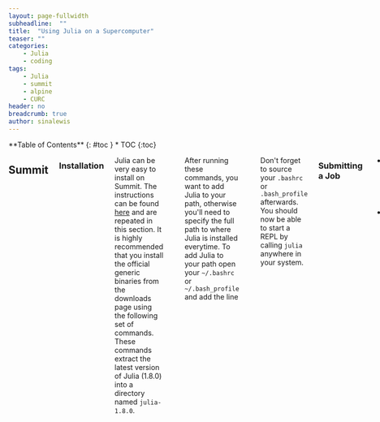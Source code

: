 ```yaml
---
layout: page-fullwidth
subheadline:  ""
title:  "Using Julia on a Supercomputer"
teaser: ""
categories:
    - Julia
    - coding
tags:
    - Julia
    - summit
    - alpine
    - CURC
header: no
breadcrumb: true
author: sinalewis
---
```


<div class="row">
<div class="medium-4 medium-push-8 columns" markdown="1">
<div class="panel radius" markdown="1">
**Table of Contents**
{: #toc }
*  TOC
{:toc}
</div>
</div><!-- /.medium-4.columns -->

<div class="medium-8 medium-pull-4 columns" markdown="1">

## Summit

### Installation

Julia can be very easy to install on Summit. The instructions can be found [here](https://julialang.org/downloads/platform/#linux_and_freebsd) and are repeated in this section. It is highly recommended that you install the official generic binaries from the downloads page using the following set of commands. These commands extract the latest version of Julia (1.8.0) into a directory named `julia-1.8.0`.

```bash
wget https://julialang-s3.julialang.org/bin/linux/x64/1.8/julia-1.8.0-linux-x86_64.tar.gz
tar zxvf julia-1.8.0-linux-x86_64.tar.gz
```

After running these commands, you want to add Julia to your path, otherwise you'll need to specify the full path to where Julia is installed everytime. To add Julia to your path open your `~/.bashrc` or `~/.bash_profile` and add the line

```bash
export PATH=$PATH:/path/to/JuliaDirectory/bin
```

Don't forget to source your `.bashrc` or `.bash_profile` afterwards. You should now be able to start a REPL by calling `julia` anywhere in your system.

### Submitting a Job

- Add `using Pkg` and `Pkg.activate(".")` at the top of a dedicated `run.jl` file
- Don't use special characters in your code


### Pulling from GitHub



### Adding your own Packages

Unlike my experience locally, if you want to add a package of your own to you current environment `dev PackageName` doesn't work. Instead, you need to use the command `dev "git@github.com:user/PackageName.jl.git"`.